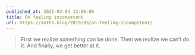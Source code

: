 ```yaml
---
published_at: 2021-03-04 12:00:00
title: On feeling incompetent
url: https://seths.blog/2019/03/on-feeling-incompetent/
---
```


<blockquote><p>First we realize something can be done. Then we realize we can’t do it. And finally, we get better at it.</p></blockquote>
